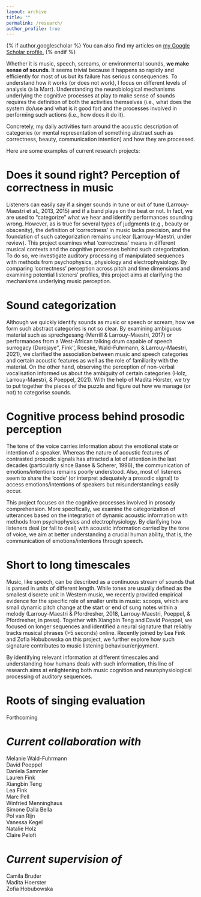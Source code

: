 ```yaml
---
layout: archive
title: ""
permalink: /research/
author_profile: true
---
```


{% if author.googlescholar %}
  You can also find my articles on <u><a href="{{author.googlescholar}}">my Google Scholar profile</a>.</u>
{% endif %}



Whether it is music, speech, screams, or environmental sounds, **we make sense of sounds**. It seems trivial because it happens so rapidly and efficiently for most of us but its failure has serious consequences. To understand how it works (or does not work), I focus on different levels of analysis (à la Marr). Understanding the neurobiological mechanisms underlying the cognitive processes at play to make sense of sounds requires the definition of both the activities themselves (i.e., what does the system do/use and what is it good for) and the processes involved in performing such actions (i.e., how does it do it).

Concretely, my daily activities turn around the acoustic description of categories (or mental representation of something abstract such as correctness, beauty, communication intention) and how they are processed.

Here are some examples of current research projects:


Does it sound right? Perception of correctness in music
======

Listeners can easily say if a singer sounds in tune or out of tune (Larrouy-Maestri et al., 2013, 2015) and if a band plays on the beat or not. In fact, we are used to “categorize” what we hear and identify performances sounding wrong. However, as is true for several types of judgments (e.g., beauty or obscenity), the definition of ‘correctness’ in music lacks precision, and the foundation of such categorization remains unclear (Larrouy-Maestri, under review). This project examines what ‘correctness’ means in different musical contexts and the cognitive processes behind such categorization. To do so, we investigate auditory processing of manipulated sequences with methods from psychophysics, physiology and electrophysiology. By comparing ‘correctness’ perception across pitch and time dimensions and examining potential listeners’ profiles, this project aims at clarifying the mechanisms underlying music perception.


Sound categorization
======

Although we quickly identify sounds as music or speech or scream, how we form such abstract categories is not so clear. By examining ambiguous material such as sprechgesang (Merrill & Larrouy-Maestri, 2017) or performances from a West-African talking drum capable of speech surrogacy (Durojaye’’, Fink’’, Roeske, Wald-Fuhrmann, & Larrouy-Maestri, 2021), we clarified the association between music and speech categories and certain acoustic features as well as the role of familiarity with the material. On the other hand, observing the perception of non-verbal vocalisation informed us about the ambiguity of certain categories (Holz, Larrouy-Maestri, & Poeppel, 2021). With the help of Madita Hörster, we try to put together the pieces of the puzzle and figure out how we manage (or not) to categorise sounds. 


Cognitive process behind prosodic perception
======

The tone of the voice carries information about the emotional state or intention of a speaker. Whereas the nature of acoustic features of contrasted prosodic signals has attracted a lot of attention in the last decades (particularly since Banse & Scherer, 1996), the communication of emotions/intentions remains poorly understood. Also, most of listeners seem to share the ‘code’ (or interpret adequately a prosodic signal) to access emotions/intentions of speakers but misunderstandings easily occur.

This project focuses on the cognitive processes involved in prosody comprehension. More specifically, we examine the categorization of utterances based on the integration of dynamic acoustic information with methods from psychophysics and electrophysiology. By clarifying how listeners deal (or fail to deal) with acoustic information carried by the tone of voice, we aim at better understanding a crucial human ability, that is, the communication of emotions/intentions through speech.

Short to long timescales
======
Music, like speech, can be described as a continuous stream of sounds that is parsed in units of different length. While tones are usually defined as the smallest discrete unit in Western music, we recently provided empirical evidence for the specific role of smaller units in music: scoops, which are small dynamic pitch change at the start or end of sung notes within a melody (Larrouy-Maestri & Pfordresher, 2018, Larrouy-Maestri, Poeppel, & Pfordresher, in press). Together with Xiangbin Teng and David Poeppel, we focused on longer sequences and identified a neural signature that reliably tracks musical phrases (>5 seconds) online. Recently joined by Lea Fink and Zofia Hobubowska on this project, we further explore how such signature contributes to music listening behaviour/enjoyment.

By identifying relevant information at different timescales and understanding how humans deals with such information, this line of research aims at enlightening both music cognition and neurophysiological processing of auditory sequences.

Roots of singing evaluation
======
Forthcoming


*Current collaboration with*
======
Melanie Wald-Fuhrmann<br />
David Poeppel<br />
Daniela Sammler<br />
Lauren Fink<br />
Xiangbin Teng<br />
Lea Fink<br />
Marc Pell<br />
Winfried Menninghaus<br />
Simone Dalla Bella<br />
Pol van Rijn<br />
Vanessa Kegel<br />
Natalie Holz<br />
Claire Pelofi<br />

*Current supervision of*
======
Camila Bruder<br />
Madita Hoerster<br />
Zofia Hobubowska<br />
